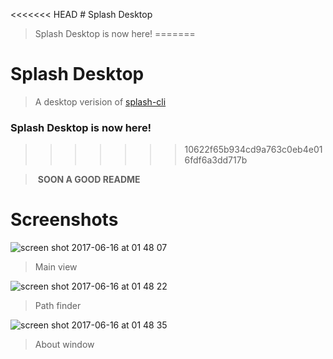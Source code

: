 <<<<<<< HEAD
# Splash Desktop
> Splash Desktop is now here!
=======
# Splash Desktop
> A desktop verision of [splash-cli](https://github.com7splash-cli)

### Splash Desktop is now here!
>>>>>>> 10622f65b934cd9a763c0eb4e016fdf6a3dd717b

> **SOON A GOOD README**

# Screenshots
![screen shot 2017-06-16 at 01 48 07](https://user-images.githubusercontent.com/16429579/27206175-f3c937a4-5235-11e7-8612-eeaf24d2680e.png)
> Main view

![screen shot 2017-06-16 at 01 48 22](https://user-images.githubusercontent.com/16429579/27206176-f3e11360-5235-11e7-8c4a-634450e5693a.png)
> Path finder

![screen shot 2017-06-16 at 01 48 35](https://user-images.githubusercontent.com/16429579/27206177-f3eb1608-5235-11e7-9c6d-4a429b3cfd18.png)
> About window
